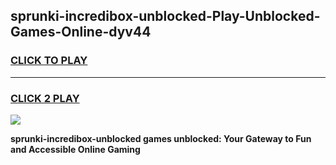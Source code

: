 
## sprunki-incredibox-unblocked-Play-Unblocked-Games-Online-dyv44
<h3>
<a href="https://premium76.site?title=sprunki-incredibox-unblocked&ref=25A">CLICK TO PLAY</a></h3>
<hr>

<h3>
<a href="https://premium76.site?title=sprunki-incredibox-unblocked&ref=25A">CLICK 2 PLAY</a>
  
</h3>

<a href="https://premium76.site?title=sprunki-incredibox-unblocked&ref=25A"><img src="https://clearcache.store/games.png"></a>


**sprunki-incredibox-unblocked games unblocked: Your Gateway to Fun and Accessible Online Gaming**
